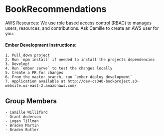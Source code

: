 # BookRecommendations
AWS Resources:
    We use role based access control (RBAC) to manages users, resources, and contributions. Ask Camille to create an AWS user for you.

#### Ember Development Instructions:
    1. Pull down project
    2. Run `npm install` if needed to install the projects dependencies
    3. Develop!
    4. Run `ember serve` to test the changes locally
    5. Create a PR for changes
    6. From the master branch, run `ember deploy development`
    7. Application available at http://dev-cs340-bookproject.s3-website.us-east-2.amazonaws.com/

## Group Members
    - Camille Williford
    - Grant Anderson
    - Logan Tillman
    - Braden Martin
    - Braden Butler